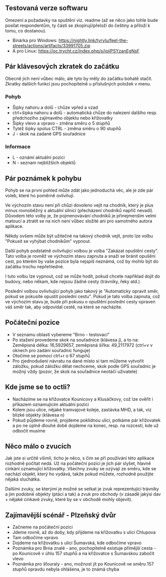 ## Testovaná verze softwaru
Omezení a požadavky na spuštění viz. readme (až se něco jako tohle bude posílat respondentům, ty části se zkopírují/přeloží do češtiny a přiloží k tomu, co dostanou).
* Binárka pro Windows: https://nightly.link/tyrylu/feel-the-streets/actions/artifacts/33991705.zip
* A pro Linux: https://oc.trycht.cz/index.php/s/joiiPSYzanEgNsF
## Pár klávesových zkratek do začátku
Obecně jich není vůbec málo, ale tyto by měly do začátku bohatě stačit. Zkratky dalších funkcí jsou pochopitelně u příslušných položek v menu.
### Pohyb
* Šipky nahoru a dolů - chůze vpřed a vzad
* ctrl+šipka nahoru a dolů - automatická chůze do nalezení dalšího resp. předchozího zajímavého objektu nebo křižovatky
* Šipky vlevo a vpravo - změna směru o 5 stupňů
* Tytéž šipky spolus CTRL - změna směru o 90 stupňů
* J - skok na zadané GPS souřadnice
### Informace
* L - oznámí aktuální pozici
* N - seznam nejbližších objektů
## Pár poznámek k pohybu
Pohyb se na první pohled může zdát jako jednoduchá věc, ale je zde pár voleb, které ho poměrně ovlivňují.

Ve výchozím stavu není při chůzi dovoleno vejít na chodník, který je plus minus rovnoběžný s aktuální silnicí (přecházení chodníků napříč nevadí). Důvodem této volby je, že pojmenovávání chodníků je přinejmenším velmi matoucí a ztratit se na nich není vůbec složité ani pro samotného autora aplikace.

Někdy ovšem může být užitečné na takový chodník vejít, proto lze volbu "Pokusit se vyhýbat chodníkům" vypnout.

Další pohyb podstatně ovlivňující volbou je volba "Zakázat opuštění cesty". Tato volba je rovněž ve výchozím stavu zapnuta a snaží se bránit opušění cest, po kterém by vaše pozice byla nejspíš neznámá, což by mohlo být do začátku trochu nepřehledné.

I tuto volbu lze vypnout, což se může hodit, pokud chcete například dojít do budovy, nebo někam, kde nejsou žádné cesty (trávníky, řeky atd.).

Poslední volbou ovlivňující pohyb jako takový je "Automaticky opravit směr, pokud se pokusíte opustit poslední cestu". Pokud je tato volba zapnuta, což ve výchozím stavu je, bude při pokusu o opuštění poslední cesty opraven váš směr tak, aby odpovídal cestě, na které se nacházíte.
## Počáteční pozice
* V seznamu oblastí vybereme "Brno - testovací"
* Po stažení provedeme skok na souřadnice (klávesa j), a to na: Zeměpisná délka: 16,5929657, zeměpisná šířka: 49,2117972 (ctrl+v v oknech pro zadání souřadnic funguje)
* Otočíme se pomocí ctrl+r o 67 stupňů
* Pro zjednodušení návratu na dané místo si tam můžeme vytvořit záložku, pokud záložku dělat nechceme, skok podle GPS souřadnic je možný vždy (pozor, že skok na souřadnice neotáčí uživatele)
## Kde jsme se to octli?
* Nacházíme se na křižovatce Kounicovy a Klusáčkovy, což lze ověřit i příkazem oznamujícím aktuální pozici
* Kolem jsou ulice, nějaké tramvajové koleje, zastávka MHD, a tak, viz blízké objekty (klávesa n)
* Pokud půjdeme rovně, projdeme poklidnou ulicí, potkáme pár křižovatek a po ne úplně dlouhé době dojdeme na konec, resp. na rozcestí, kde už odbočit musíme
## Něco málo o zvucích
Jak jste si určitě všimli, ticho je něco, s čím se při používání této aplikace rozhodně počítat nedá. Už na počáteční pozici je jich pár slyšet, hlavně cinkání oznamující křižovatky. Všechny zvuky se ozývají ze směru, kde se nachází objekt, který ho vydává, takže pokud můžete, rozhodně použijte nějaká sluchátka.

Dalšími zvuky, se kterými je možné se setkat je zvuk reprezentující trávníky a jim podobné objekty (ptáci a tak) a zvuk pro obchody (v zásadě jakýsi dav + nějaké cinkavé zvuky, které by se v obchodě mohly objevit).
## Zajímavější scénář - Plzeňský dvůr
* Začneme na počáteční pozici
* Jdeme rovně, až do doby, kdy přijdeme na křižovatku s ulicí Chlupova
* Tam odbočíme vpravo
* Dojdeme na křižovatku s ulicí Šumavská, kde odbočíme vpravo
* Poznámka pro Brna znalé - ano, pochopitelně existuje přímější cesta - po Kounicově v úhlu 157 stupňů a na křižovatce s Šumavskou zabočit vlevo
* Poznámka pro šťouraly - ano, možnost jít po Kounicově ve směru 157 stupňů opravdu nebyla ohlášena, je to známá chyba